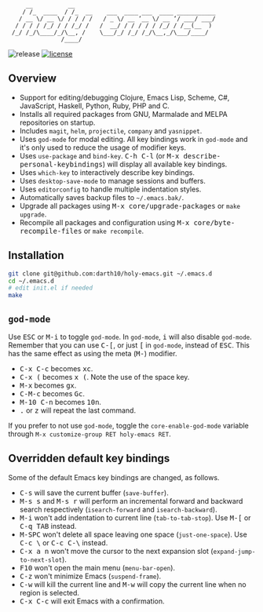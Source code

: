 ```
     __          __
    / /_  ____  / /_  __    ___  ____ ___  ____ ___________
   / __ \/ __ \/ / / / /   / _ \/ __ ‘__ \/ __ ‘/ ___/ ___/
  / / / / /_/ / / /_/ /   /  __/ / / / / / /_/ / /__(__  )
 /_/ /_/\____/_/\__, /    \___/_/ /_/ /_/\__,_/\___/____/
               /____/
```

![release](https://img.shields.io/github/tag/darth10/holy-emacs.svg?label=release&style=flat)
[![license](https://img.shields.io/badge/license-MIT-green.svg?style=flat)](./LICENSE)

## Overview

* Support for editing/debugging Clojure, Emacs Lisp, Scheme, C#, JavaScript, Haskell, Python, Ruby, PHP and C.
* Installs all required packages from GNU, Marmalade and MELPA repositories on startup.
* Includes `magit`, `helm`, `projectile`, `company` and `yasnippet`.
* Uses `god-mode` for modal editing. All key bindings work in `god-mode` and it's only used to reduce the usage of modifier keys.
* Uses `use-package` and `bind-key`. <kbd>C-h C-l</kbd> (or <kbd>M-x describe-personal-keybindings</kbd>) will display all available key bindings.
* Uses `which-key` to interactively describe key bindings.
* Uses `desktop-save-mode` to manage sessions and buffers.
* Uses `editorconfig` to handle multiple indentation styles.
* Automatically saves backup files to `~/.emacs.bak/`.
* Upgrade all packages using <kbd>M-x core/upgrade-packages</kbd> or `make upgrade`.
* Recompile all packages and configuration using <kbd>M-x core/byte-recompile-files</kbd> or `make recompile`.

## Installation

```sh
git clone git@github.com:darth10/holy-emacs.git ~/.emacs.d
cd ~/.emacs.d
# edit init.el if needed
make
```

## `god-mode`

Use <kbd>ESC</kbd> or <kbd>M-i</kbd> to toggle `god-mode`.
In `god-mode`, <kbd>i</kbd> will also disable `god-mode`.
Remember that you can use <kbd>C-[</kbd>, or just <kbd>[</kbd> in `god-mode`, instead of <kbd>ESC</kbd>.
This has the same effect as using the meta (<kbd>M-</kbd>) modifier.

* <kbd>C-x C-c</kbd> becomes <kbd>xc</kbd>.
* <kbd>C-x (</kbd> becomes <kbd>x (</kbd>. Note the use of the space key.
* <kbd>M-x</kbd> becomes <kbd>gx</kbd>.
* <kbd>C-M-c</kbd> becomes <kbd>Gc</kbd>.
* <kbd>M-10 C-n</kbd> becomes <kbd>10n</kbd>.
* <kbd>.</kbd> or <kbd>z</kbd> will repeat the last command.

If you prefer to not use `god-mode`, toggle the `core-enable-god-mode` variable through 
`M-x customize-group RET holy-emacs RET`.

## Overridden default key bindings

Some of the default Emacs key bindings are changed, as follows.

* <kbd>C-s</kbd> will save the current buffer (`save-buffer`).
* <kbd>M-s s</kbd> and <kbd>M-s r</kbd> will perform an incremental
  forward and backward search respectively (`isearch-forward` and `isearch-backward`).
* <kbd>M-i</kbd> won't add indentation to current line (`tab-to-tab-stop`).
  Use <kbd>M-[</kbd> or <kbd>C-q TAB</kbd> instead.
* <kbd>M-SPC</kbd> won't delete all space leaving one space (`just-one-space`).
  Use <kbd>C-c \\</kbd> or <kbd>C-c C-\\</kbd> instead.
* <kbd>C-x a n</kbd> won't move the cursor to the next expansion slot (`expand-jump-to-next-slot`).
* <kbd>F10</kbd> won't open the main menu (`menu-bar-open`).
* <kbd>C-z</kbd> won't minimize Emacs (`suspend-frame`).
* <kbd>C-w</kbd> will kill the current line and <kbd>M-w</kbd> will
  copy the current line when no region is selected.
* <kbd>C-x C-c</kbd> will exit Emacs with a confirmation.
